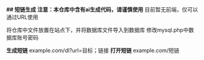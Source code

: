 **## 短链生成**
**注意：本仓库中含有ai生成代码，请谨慎使用**
目前暂无前端，仅可以通过URL使用

将仓库中文件放置在站点下，并将数据库文件导入到数据库
修改mysql.php中数据库账号密码

**生成短链**
example.com/dl?url=目标；链接
**打开短链**
example.com/短链
